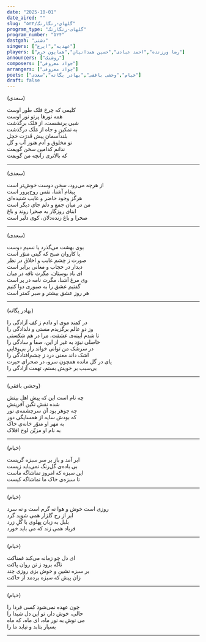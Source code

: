 ```yaml
---
date: "2025-10-01"
date_aired: ""
slug: "گلهای-رنگارنگ/۵۳۴"
program_type: "گلهای-رنگارنگ"
program_number: "۵۳۴"
dastgah: "دشتی"
singers: ["عهدیه","ایرج"]
players: ["رضا ورزنده","احمد عبادی","حسین همدانیان","همایون خرم"]
announcers: ["روشنک"]
composers: ["جواد معروفی"]
arrangers: ["جواد معروفی"]
poets: ["خیام","وحشی بافقی","بهادر یگانه","سعدی"]
draft: false
---
```



(سعدی)

کلیمی که چرخ فلک طور اوست  
همه نورها پرتو نور اوست  
شبی برنشست، از فلک برگذشت  
به تمکین و جاه از مَلَک درگذشت  
بلندآسمان پیش قَدرَت خجل  
تو مخلوق و آدم هنوز آب و گل  
ندانم کدامین سخن گویمت  
که بالاتری زآنچه من گویمت  

---

(سعدی)

از هرچه می‌رود، سخن دوست خوش‌تر است  
پیغام آشنا، نفس روح‌پرور است  
هرگز وجود حاضر و غایب شنیده‌ای  
من در میان جمع و دلم جای دیگر است  
ابنای روزگار به صحرا روند و باغ  
صحرا و باغ زنده‌دلان، کوی دلبر است  

---

(سعدی)

بوی بهشت می‌گذرد یا نسیم دوست  
یا کاروان صبح که گیتی منوّر است  
صورت ز چشم غایب و اخلاق در نظر  
دیدار در حجاب و معانی برابر است  
ای باد بوستان، مگرت نافه در میان  
وی مرغ آشنا، مگرت نامه در پر است  
گفتیم عشق را به صبوری دوا کنیم  
هر روز عشق بیشتر و صبر کمتر است  

---

(بهادر یگانه)

در کمند موی او دادم ز کف آزادگی را  
وز دو عالم برگزیدم مستی و دلدادگی را  
تا شدم آیینه‌ی عشقت، مرا در هم شکستی  
حاصلی نبوَد به غیر از این، صفا و سادگی را  
در سرشک من توانی خواند راز بی‌وفایی  
اشک داند معنی درد ز چشم‌افتادگی را  
پای در گل‌ مانده همچون سرو، در صحرای حیرت  
بی‌سبب بر خویش بستم، تهمت آزادگی را  

---

(وحشی بافقی)

چه نام است این که پیش اهل بینش  
شده نقش نگین آفرینش  
چه جوهر بود آن سرچشمه‌ی نور  
که بودش سایه از همسایگی دور  
به مهر او منوّر خانه‌ی خاک  
به نام او مزیّن لوح افلاک  

---

(خیام)

ابر آمد و باز بر سر سبزه گریست  
بی باده‌ی گل‌رنگ نمی‌باید زیست  
این سبزه که امروز تماشاگه ماست  
تا سبزه‌ی خاک ما تماشاگه کیست  

---

(خیام)

روزی است خوش و هوا نه گرم است و نه سرد  
ابر از رخ گلزار همی شوید گرد  
بلبل به زبان پهلوی با گلِ زرد  
فریاد همی زند که می باید خورد  

---

(خیام)

ای دل چو زمانه می‌کند غمناکت  
ناگه برود ز تن روان پاکت  
بر سبزه نشین و خوش بزی روزی چند  
زان پیش که سبزه بردمد از خاکت  

---

(خیام)

چون عهده نمی‌شود کسی فردا را  
حالی، خوش دار، تو این دل شیدا را  
می نوش به نور ماه، ای ماه، که ماه  
بسیار بتابد و نیابد ما را  

---  